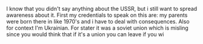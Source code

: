 I know that you didn't say anything about the USSR, but i still want to spread awareness about it. First my credentials to speak on this are: my parents were born there in like 1970's and i have to deal with consequences. Also for context I'm Ukrainian. For stater it was a soviet union which is misling since you would think that if it's a union you can leave if you wi